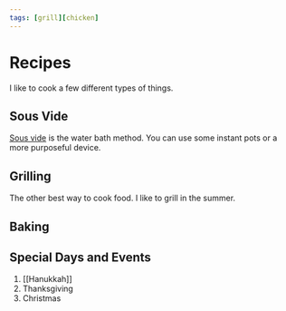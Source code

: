 ```yaml
---
tags: [grill][chicken]
--- 
```


# Recipes

I like to cook a few different types of things. 

## Sous Vide

[Sous vide](https://ranon.github.io/neuron/sous_vide.html) is the water bath method. You can use some instant pots or a more purposeful device.

## Grilling 

The other best way to cook food. I like to grill in the summer. 


## Baking 

## Special Days and Events

1. [[Hanukkah]] 
2. Thanksgiving
3. Christmas